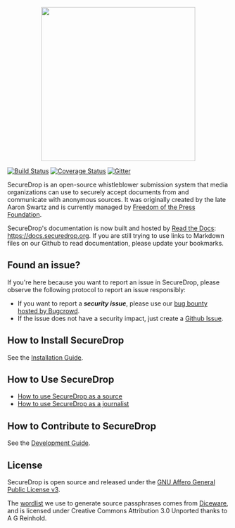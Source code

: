 <p align="center">
  <img src="/docs/images/logo.png" width="350" height="350">
</p>

[![Build Status](https://travis-ci.org/freedomofpress/securedrop.png)](http://travis-ci.org/freedomofpress/securedrop)
[![Coverage Status](https://coveralls.io/repos/freedomofpress/securedrop/badge.svg?branch=develop&service=github)](https://coveralls.io/github/freedomofpress/securedrop?branch=develop)
[![Gitter](https://badges.gitter.im/Join%20Chat.svg)](https://gitter.im/freedomofpress/securedrop?utm_source=badge&utm_medium=badge&utm_campaign=pr-badge)

SecureDrop is an open-source whistleblower submission system that media organizations can use to securely accept documents from and communicate with anonymous sources. It was originally created by the late Aaron Swartz and is currently managed by [Freedom of the Press Foundation](https://freedom.press).

SecureDrop's documentation is now built and hosted by [Read the Docs](https://readthedocs.org): https://docs.securedrop.org. If you are still trying to use links to Markdown files on our Github to read documentation, please update your bookmarks.

## Found an issue?

If you're here because you want to report an issue in SecureDrop, please observe the following protocol to report an issue responsibly:

* If you want to report a **_security issue_**, please use our [bug bounty hosted by Bugcrowd](https://bugcrowd.com/freedomofpress).
* If the issue does not have a security impact, just create a [Github Issue](https://github.com/freedomofpress/securedrop/issues/new).

## How to Install SecureDrop

See the [Installation Guide](https://docs.securedrop.org/en/latest/#installtoc).

## How to Use SecureDrop

* [How to use SecureDrop as a source](https://docs.securedrop.org/en/latest/source.html)
* [How to use SecureDrop as a journalist](https://docs.securedrop.org/en/latest/journalist.html)

## How to Contribute to SecureDrop

See the [Development Guide](https://docs.securedrop.org/en/latest/development/getting_started.html).

## License

SecureDrop is open source and released under the [GNU Affero General Public License v3](/LICENSE).

The [wordlist](/securedrop/wordlist) we use to generate source passphrases comes from [Diceware](http://world.std.com/~reinhold/diceware.html), and is licensed under Creative Commons Attribution 3.0 Unported thanks to A G Reinhold.
